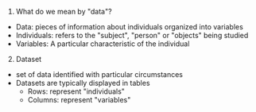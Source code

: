 <!-- Exploratory Data Analysis --> 

1. What do we mean by "data"?
  - Data: pieces of information about individuals organized into variables 
  - Individuals: refers to the "subject", "person" or "objects" being studied 
  - Variables: A particular characteristic of the individual 
  
2. Dataset 
  - set of data identified with particular circumstances
  - Datasets are typically displayed in tables  
    - Rows: represent "individuals"
    - Columns: represent "variables" 